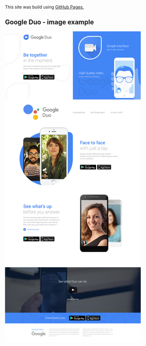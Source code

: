 
This site was build using [GitHub Pages.](https://garyavendanio.github.io/google-duo/)
## Google Duo - image example
![garyavendanio](https://raw.githubusercontent.com/garyavendanio/google-duo/master/template.jpg)
